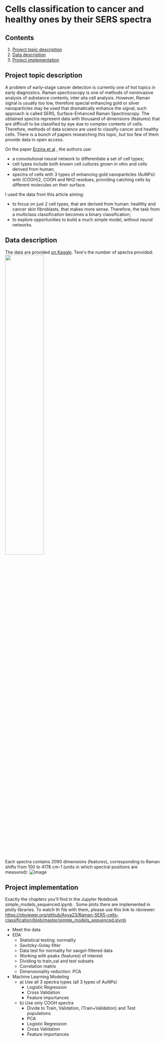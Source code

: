 # Cells classification to cancer and healthy ones by their SERS spectra

## Contents
1. [Project topic description](Project-topic-description)
2. [Data description](#Data-description)
3. [Project implementation](#Project-implementation)

## Project topic description

A problem of early-stage cancer detection is currently one of hot topics in early diagnostics. Raman spectroscopy is one of methods of noninvasive analysis of substance contents, inter alia cell analysis. However, Raman signal is usually too low, therefore special enhancing gold or silver nanoparticles may be used that dramatically enhance the signal; such approach is called SERS, Surface-Enhanced Raman Spectroscopy. The obtained spectra represent data with thousand of dimensions (features) that are difficult to be classified by eye due to complex contents of cells. Therefore, methods of data science are used to classify cancer and healthy cells. There is a bunch of papers researching this topic, but too few of them provide data in open access. 

On the paper [Erzina et al](https://doi.org/10.1016/j.snb.2020.127660) , the authors use:
* a convolutional neural network to differentiate a set of cell types;
* cell types include both known cell cultures grown in vitro and cells derived from human;
* spectra of cells with 3 types of enhancing gold nanoparticles (AuNPs): with (COOH)2, COOH and NH2 residues, providing catching cells by different molecules on their surface.

I used the data from this article aiming:
* to focus on just 2 cell types, that are derived from human: heallthy and cancer skin fibroblasts, that makes more sense. Therefore, the task from a multiclass classification becomes a binary classification;
* to explore opportunities to build a much simple model, without neural networks.

## Data description
The data are provided [on Kaggle](https://www.kaggle.com/datasets/andriitrelin/cells-raman-spectra). Tere's the number of spectra provided:
<img src=https://user-images.githubusercontent.com/47527688/221403742-d615b0b8-cc35-4af6-b02b-9ce1f18d3077.png width=50% height=50%>

Each spectra contains 2090 dimensions (features), corresponding to Raman shifts from 100 to 4178 cm-1 (units in which spectral positions are measured):
![image](https://user-images.githubusercontent.com/47527688/221404049-d7196010-8685-417f-8b65-81cf5de4f34e.png)

## Project implementation
Exactly the chapters you'll find in the Jupyter Notebook simple_models_sequenced.ipynb .
Some plots there are implemented in plotly libraries. To watch th file with them, please use this link to nbviewer: https://nbviewer.org/github/Asya23/Raman-SERS-cells-classification/blob/master/simple_models_sequenced.ipynb

* Meet the data
* EDA
  * Statistical testing: normality
  * Savitzky-Golay filter
  * Data test for normality for savgol-filtered data
  * Working with peaks (features) of interest
  * Dividing to train_val and test subsets
  * Correlation matrix
  * Dimensionality reduction: PCA
* Machine Learning Modeling
  * a) Use all 3 spectra types (all 3 types of AuNPs)
    * Logistic Regression
    * Cross Validation
    * Feature importances
  * b) Use only COOH spectra
    * Divide to Train, Validation, (Train+Validation) and Test populations
    * PCA
    * Logistic Regression
    * Cross Validation
    * Feature importances
